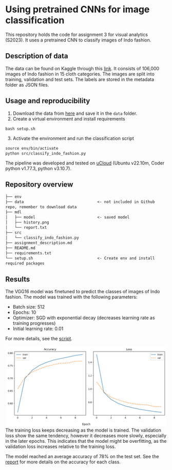 # Using pretrained CNNs for image classification
This repository holds the code for assignment 3 for visual analytics (S2023). It uses a pretrained CNN to classify images of Indo fashion.


## Description of data
The data can be found on Kaggle through this [link](https://www.kaggle.com/datasets/validmodel/indo-fashion-dataset). It consists of 106,000 images of Indo fashion in 15 cloth categories. The images are split into training, validation and test sets. The labels are stored in the metadata folder as JSON files. 

## Usage and reproducibility
1. Download the data from [here](https://www.kaggle.com/datasets/validmodel/indo-fashion-dataset) and save it in the `data` folder.
2. Create a virtual environment and install requirements
```
bash setup.sh
```
3. Activate the environment and run the classification script
```
source env/bin/activate
python src/classify_indo_fashion.py
```
The pipeline was developed and tested on [uCloud](https://cloud.sdu.dk/app/dashboard) (Ubuntu v22.10m, Coder python v1.77.3, python v3.10.7).

## Repository overview

```
├── env
├── data                                <- not included in Github repo, remember to download data  
├── mdl
│   ├── model                           <- saved model   
│   ├── history.png
│   └── report.txt
├── src      
│   └── classify_indo_fashion.py
├── assignment_description.md
├── README.md  
├── requirements.txt
└── setup.sh                            <- Create env and install required packages     
```

## Results
The VGG16 model was finetuned to predict the classes of images of Indo fashion. The model was trained with the following parameters:
* Batch size: 512
* Epochs: 10
* Optimizer: SGD with exponential decay (decreases learning rate as training progresses)
* Initial learning rate: 0.01

For more details, see the [script](src/classify_indo_fashion.py).

![history](mdl/history.png)
The training loss keeps decreasing as the model is trained. The validation loss show the same tendency, however it decreases more slowly, especially in the later epochs. This indicates that the model might be overfitting, as the validation loss increases relative to the training loss.

The model reached an average accuracy of 78% on the test set. 
See the [report](mdl_reports/report.txt) for more details on the accuracy for each class.

